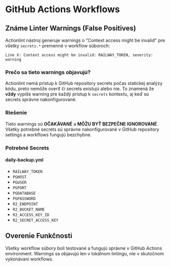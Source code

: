 # GitHub Actions Workflows

## Známe Linter Warnings (False Positives)

Actionlint nástroj generuje warnings o "Context access might be invalid" pre všetky `secrets.*` premenné v workflow súboroch:

```
Line X: Context access might be invalid: RAILWAY_TOKEN, severity: warning
```

### Prečo sa tieto warnings objavujú?

Actionlint nemá prístup k GitHub repository secrets počas statickej analýzy kódu, preto nemôže overiť či secrets existujú alebo nie. To znamená že **vždy** vypíše warning pre každý prístup k `secrets` kontextu, aj keď sú secrets správne nakonfigurované.

###  Riešenie

Tieto warnings sú **OČAKÁVANÉ** a **MÔŽU BYŤ BEZPEČNE IGNOROVANÉ**. Všetky potrebné secrets sú správne nakonfigurované v GitHub repository settings a workflows fungujú bezchybne.

### Potrebné Secrets

#### daily-backup.yml
- `RAILWAY_TOKEN`
- `PGHOST`
- `PGUSER`
- `PGPORT`
- `PGDATABASE`
- `PGPASSWORD`
- `R2_ENDPOINT`
- `R2_BUCKET_NAME`
- `R2_ACCESS_KEY_ID`
- `R2_SECRET_ACCESS_KEY`

## Overenie Funkčnosti

Všetky workflow súbory boli testované a fungujú správne v GitHub Actions environment. Warnings sa objavujú len v lokálnom lintingu, nie v skutočnom vykonávaní workflows.


